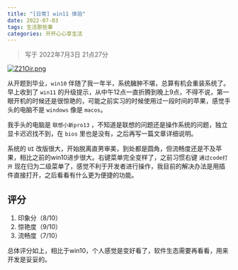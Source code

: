 ```yaml
---
title: "[日常] win11 体验" 
date: 2022-07-03
tags: 生活那些事
categories: 开开心心享生活
---
```

> 写于 2022年7月3日 21点27分

[![Z21Oir.png](https://www.helloimg.com/images/2022/07/03/Z21Oir.png)](https://www.helloimg.com/image/Z21Oir)

<!--more-->

从开题到毕业，`win10` 伴随了我一年半，系统臃肿不堪，总算有机会重装系统了。早上收到了 `win11` 的升级提示，从中午12点一直折腾到晚上9点，不得不说，第一眼开机的时候还是很惊艳的，可能之前实习的时候使用过一段时间的苹果，感觉手头的电脑不是 `windows` 像是 `macos`。

我手头的电脑是 `联想小新pro13` ，不知道是联想的问题还是操作系统的问题，独立显卡迟迟找不到，在 `bios` 里也是没有，之后再写一篇文章详细说明。

系统的 `UI` 改版很大，开始脱离直男审美，到处都是圆角，但流畅度还是不及苹果，相比之前的win10进步很大。右键菜单完全变样了，之前习惯右键 `通过code打开` 现在归为二级菜单了，感觉不利于开发者进行操作，我目前的解决办法是用插件直接打开，之后看看有什么更为便捷的功能。

## 评分
1. 印象分（8/10）
2. 惊艳度（9/10）
3. 流畅度（7/10）

总体评分如上，相比于win10，个人感觉是变好看了，软件生态需要再看看，用来开发是妥妥的。
